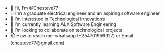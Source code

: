 - 👋 Hi, I’m @Chesteve77
- ✨ I'm a graduate electrical engineer and an aspiring software engineer
- 👀 I’m interested in Technological Innovations
- 🌱 I’m currently learning ALX Software Engineering
- 💞️ I’m looking to collaborate on technological projects
- 📫 How to reach me: whatsapp (+254701959927) or Email (chesteve77@gmail.com)

<!---
Chesteve77/Chesteve77 is a ✨ special ✨ repository because its `README.md` (this file) appears on your GitHub profile.
You can click the Preview link to take a look at your changes.
--->

